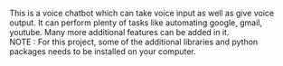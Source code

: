 This is a voice chatbot which can take voice input as well as give voice output.
It can perform plenty of tasks like automating google, gmail, youtube.
Many more additional features can be added in it.<br>
NOTE : For this project, some of the additional libraries and python packages needs to be installed on your computer.
